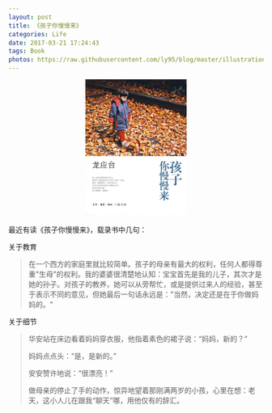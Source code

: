 ```yaml
---
layout: post
title: 《孩子你慢慢来》
categories: Life
date: 2017-03-21 17:24:43
tags: Book
photos: https://raw.githubusercontent.com/ly95/blog/master/illustration/2017-03-21/book.jpg
---
```


<center>
<img src="https://raw.githubusercontent.com/ly95/blog/master/illustration/2017-03-21/book.jpg" width="200">
</center>


最近有读《孩子你慢慢来》，载录书中几句：

关于教育

> 在一个西方的家庭里就比较简单。孩子的母亲有最大的权利，任何人都得尊重"生母"的权利。我的婆婆很清楚地认知：宝宝首先是我的儿子，其次才是她的孙子。对孩子的教养，她可以从旁帮忙，或是提供过来人的经验，甚至于表示不同的意见，但她最后一句话永远是："当然，决定还是在于你做妈妈的。"


关于细节

> 华安站在床边看着妈妈穿衣服，他指着素色的裙子说：“妈妈，新的？”
>
> 妈妈点点头：“是，是新的。”
>
> 安安赞许地说：“很漂亮！”
>
> 做母亲的停止了手的动作，惊异地望着那刚满两岁的小孩，心里在想：老天，这小人儿在跟我“聊天”哪，用他仅有的辞汇。 

